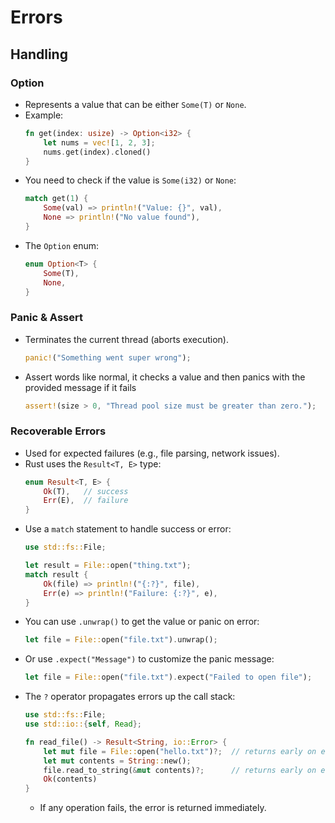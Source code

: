 # Errors

## Handling

### Option

- Represents a value that can be either `Some(T)` or `None`.
- Example:
    ```rust
    fn get(index: usize) -> Option<i32> {
        let nums = vec![1, 2, 3];
        nums.get(index).cloned()
    }
    ```
- You need to check if the value is `Some(i32)` or `None`:
    ```rust
    match get(1) {
        Some(val) => println!("Value: {}", val),
        None => println!("No value found"),
    }
    ```
- The `Option` enum:
    ```rust
    enum Option<T> {
        Some(T),
        None,
    }
    ```

### Panic & Assert

- Terminates the current thread (aborts execution).
    ```rust
    panic!("Something went super wrong");
    ```

- Assert words like normal, it checks a value and then panics with the provided message if it fails 
    ```rust
    assert!(size > 0, "Thread pool size must be greater than zero.");
    ```

### Recoverable Errors

- Used for expected failures (e.g., file parsing, network issues).
- Rust uses the `Result<T, E>` type:
    ```rust
    enum Result<T, E> {
        Ok(T),   // success
        Err(E),  // failure
    }
    ```
- Use a `match` statement to handle success or error:
    ```rust
    use std::fs::File;

    let result = File::open("thing.txt");
    match result {
        Ok(file) => println!("{:?}", file),
        Err(e) => println!("Failure: {:?}", e),
    }
    ```
- You can use `.unwrap()` to get the value or panic on error:
    ```rust
    let file = File::open("file.txt").unwrap();
    ```
- Or use `.expect("Message")` to customize the panic message:
    ```rust
    let file = File::open("file.txt").expect("Failed to open file");
    ```
- The `?` operator propagates errors up the call stack:
    ```rust
    use std::fs::File;
    use std::io::{self, Read};

    fn read_file() -> Result<String, io::Error> {
        let mut file = File::open("hello.txt")?;  // returns early on error
        let mut contents = String::new();
        file.read_to_string(&mut contents)?;      // returns early on error
        Ok(contents)
    }
    ```
    - If any operation fails, the error is returned immediately.
